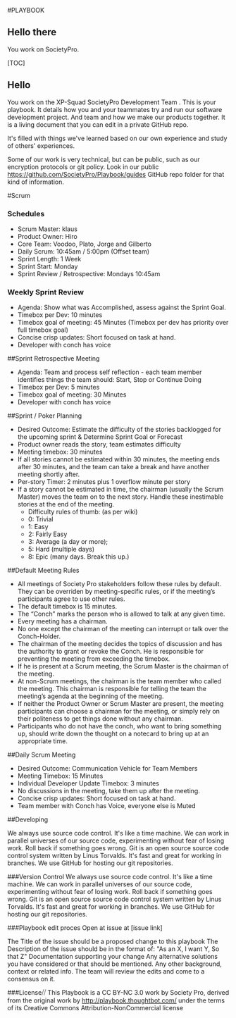 #PLAYBOOK

## Hello there

You work on SocietyPro.

[TOC]

## Hello

You work on the XP-Squad SocietyPro Development Team . This is your playbook. It details how you and your teammates try and run our software development project. And team and how we make our products together. It is a living document that you can edit in a private GitHub repo.

It's filled with things we've learned based on our own experience and study of others' experiences.

Some of our work is very technical, but can be public, such as our encryption protocols or git policy. Look in our public https://github.com/SocietyPro/Playbook/guides GitHub repo folder for that kind of information.


#Scrum

### Schedules

* Scrum Master: klaus
* Product Owner: Hiro
* Core Team: Voodoo, Plato, Jorge and Gilberto
* Daily Scrum: 10:45am / 5:00pm (Offset team)
* Sprint Length: 1 Week
* Sprint Start: Monday
* Sprint Review / Retrospective: Mondays 10:45am

### Weekly Sprint Review
 
  * Agenda: Show what was Accomplished, assess against the Sprint Goal.
  * Timebox per Dev: 10 minutes
  * Timebox goal of meeting:  45 Minutes (Timebox per dev has priority over full timebox goal)
  * Concise crisp updates: Short focused on task at hand.
  * Developer with conch has voice

##Sprint Retrospective Meeting

  * Agenda: Team and process self reflection - each team member identifies things the team should: Start, Stop or Continue Doing
  * Timebox per Dev: 5 minutes
  * Timebox goal of meeting: 30 Minutes
  * Developer with conch has voice

##Sprint / Poker Planning
 
  * Desired Outcome: Estimate the difficulty of the stories backlogged for the upcoming sprint & Determine Sprint Goal or Forecast
  * Product owner reads the story, team estimates difficulty
  * Meeting timebox: 30 minutes
  * If all stories cannot be estimated within 30 minutes, the meeting ends after 30 minutes, and the team can take a break and have another meeting shortly after.
  * Per-story Timer: 2 minutes plus 1 overflow minute per story
  * If a story cannot be estimated in time, the chairman (usually the Scrum Master) moves the team on to the next story. Handle these inestimable stories at the end of the meeting.
    * Difficulty rules of thumb: (as per wiki)
    * 0: Trivial
    * 1: Easy
    * 2: Fairly Easy
    * 3: Average (a day or more);
    * 5: Hard (multiple days)
    * 8: Epic (many days. Break this up.)


##Default Meeting Rules

  * All meetings of Society Pro stakeholders follow these rules by default. They can be overriden by meeting-specific rules, or if the meeting’s participants agree to use other rules.
  * The default timebox is 15 minutes.
  * The “Conch” marks the person who is allowed to talk at any given time.
  * Every meeting has a chairman.
  * No one except the chairman of the meeting can interrupt or talk over the Conch-Holder.
  * The chairman of the meeting decides the topics of discussion and has the authority to grant or revoke the Conch. He is responsible for preventing the meeting from exceeding the timebox.
  * If he is present at a Scrum meeting, the Scrum Master is the chairman of the meeting.
  * At non-Scrum meetings, the chairman is the team member who called the meeting. This chairman is responsible for telling the team the meeting’s agenda at the beginning of the meeting.
  * If neither the Product Owner or Scrum Master are present, the meeting participants can choose a chairman for the meeting, or simply rely on their politeness to get things done without any chairman.
  * Participants who do not have the conch, who want to bring something up, should write down the thought on a notecard to bring up at an appropriate time.

##Daily Scrum Meeting

  * Desired Outcome: Communication Vehicle for Team Members
  * Meeting Timebox: 15 Minutes
  * Individual Developer Update Timebox: 3 minutes
  * No discussions in the meeting, take them up after the meeting.
  * Concise crisp updates: Short focused on task at hand.
  * Team member with Conch has Voice, everyone else is Muted


##Developing

We always use source code control. It's like a time machine. We can work in parallel universes of our source code, experimenting without fear of losing work. Roll back if something goes wrong. Git is an open source source code control system written by Linus Torvalds. It's fast and great for working in branches. We use GitHub for hosting our git repositories.

###Version Control
We always use source code control. It's like a time machine. We can work in parallel universes of our source code, experimenting without fear of losing work. Roll back if something goes wrong. Git is an open source source code control system written by Linus Torvalds. It's fast and great for working in branches. We use GitHub for hosting our git repositories.

###Playbook edit proces
Open at issue at [issue link]

The Title of the issue should be a proposed change to this playbook
The Description of the issue should be in the format of:
"As an X, I want Y, So that Z"
Documentation supporting your change
Any alternative solutions you have considered or that should be mentioned.
Any other background, context or related info.
The team will review the edits and come to a consensus on it.



###License⧸⧸
This Playbook is a CC BY-NC 3.0 work by Society Pro,
derived from the original work by http://playbook.thoughtbot.com/ under the terms of its Creative Commons Attribution-NonCommercial license
